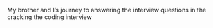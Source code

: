 My brother and I’s journey to answering the interview questions in the cracking the coding interview 